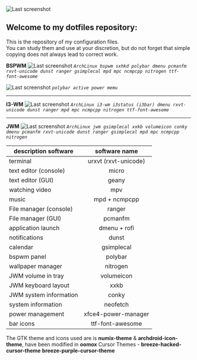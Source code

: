 ![Last screenshot](https://raw.githubusercontent.com/GhostKraft/dotfiles/master/wallpaper/logo%20DF_GK.png)
## Welcome to my dotfiles repository:
This is the repository of my configuration files.
<br />You can study them and use at your discretion, but do not forget that simple copying does not always lead to correct work.

**BSPWM** 
![Last screenshot](https://raw.githubusercontent.com/GhostKraft/dotfiles/master/screenshot/bspwm/ws-bspwm.png)
*`ArchLinux bspwm sxhkd polybar dmenu pcmanfm rxvt-unicode dunst ranger gsimplecal mpd mpc ncmpcpp nitrogen ttf-font-awesome`*

![Last screenshot](https://raw.githubusercontent.com/GhostKraft/dotfiles/master/screenshot/bspwm/power-menu-polybar.png)
*`polybar active power memu`*
***
**I3-WM** 
![Last screenshot](https://raw.githubusercontent.com/GhostKraft/dotfiles/master/screenshot/i3-wm/i3wm-00.png)
*`ArchLinux i3-wm i3status (i3bar) dmenu rxvt-unicode dunst ranger mpd mpc ncmpcpp nitrogen ttf-font-awesome  `*
***
**JWM** 
![Last screenshot](https://raw.githubusercontent.com/GhostKraft/dotfiles/master/screenshot/JWM/JWM-vilol.png)
*`ArchLinux jwm gsimplecal xxkb volumeicon conky dmenu pcmanfm rxvt-unicode dunst ranger gsimplecal mpd mpc ncmpcpp nitrogen `*

| description software     |   software name     |
| ------------------------ |:-------------------:|
| terminal                 | urxvt (rxvt-unicode)|
| text editor (console)    | micro               |
| text editor  (GUI)       | geany               |
| watching video           | mpv                 |
| music                    | mpd + ncmpcpp       |
| File manager (console)   | ranger              | 
| File manager (GUI)       | pcmanfm             |
| application launch       | dmenu + rofi        |
| notifications            | dunst               |
| calendar                 | gsimplecal          |
| bspwm panel              | polybar             |
| wallpaper manager        | nitrogen            |
| JWM volume in tray       | volumeicon          |
| JWM keyboard layout      | xxkb                |
| JWM system information   | conky               |
| system information       | neofetch            |
| power management         | xfce4-power-manager |
| bar icons                | ttf-font-awesome    |

The GTK theme and icons used are is **numix-theme** & **archdroid-icon-theme**, have been modified in **oomox**
Cursor Themes - **breeze-hacked-cursor-theme** **breeze-purple-cursor-theme**
